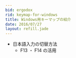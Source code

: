 ```yaml
---
bid: ergodox
rid: keymap-for-windows
title: Windows用キーマップの紹介
date: 2016/07/27
layout: refill.jade
---
```


- 日本語入力の切替方法
  - F13 ・ F14 の活用
